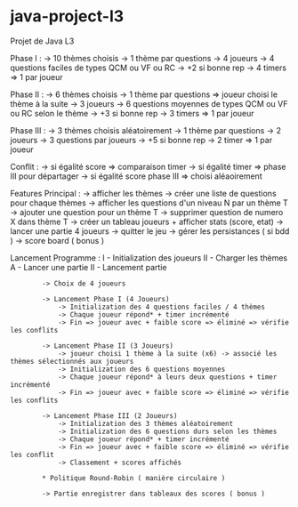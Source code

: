 # java-project-l3
Projet de Java L3 



Phase I :
	-> 10 thèmes choisis
	-> 1 thème par questions
	-> 4 joueurs
	-> 4 questions faciles de types QCM ou VF ou RC
	-> +2 si bonne rep
	-> 4 timers => 1 par joueur

Phase II :
	-> 6 thèmes choisis
	-> 1 thème par questions => joueur choisi le thème à la suite
	-> 3 joueurs
	-> 6 questions moyennes de types QCM ou VF ou RC selon le thème
	-> +3 si bonne rep
	-> 3 timers => 1 par joueur

Phase III :
	-> 3 thèmes choisis aléatoirement
	-> 1 thème par questions
	-> 2 joueurs
	-> 3 questions par joueurs 
	-> +5 si bonne rep
	-> 2 timer => 1 par joueur
	
Conflit : 
	-> si égalité score => comparaison timer
	-> si égalité timer => phase III pour départager
	-> si égalité score phase III => choisi aléaoirement


Features Principal :
	-> afficher les thèmes
	-> créer une liste de questions pour chaque thèmes
	-> afficher les questions d'un niveau N par un thème T
	-> ajouter une question pour un thème T
	-> supprimer question de numero X dans thème T
	-> créer un tableau joueurs + afficher stats (score, etat)
	-> lancer une partie 4 joueurs 
	-> quitter le jeu
	-> gérer les persistances ( si bdd ) 
	-> score board ( bonus ) 
	
Lancement Programme :
	I - Initialization des joueurs
	II - Charger les thèmes 
	A - Lancer une partie 
		II - Lancement partie 

			-> Choix de 4 joueurs 

			-> Lancement Phase I (4 Joueurs)
				-> Initialization des 4 questions faciles / 4 thèmes
				-> Chaque joueur répond* + timer incrémenté
				-> Fin => joueur avec + faible score => éliminé => vérifie les conflits

			-> Lancement Phase II (3 Joueurs)
				-> joueur choisi 1 thème à la suite (x6) -> associé les thèmes sélectionnés aux joueurs 
				-> Initialization des 6 questions moyennes
				-> Chaque joueur répond* à leurs deux questions + timer incrémenté
				-> Fin => joueur avec + faible score => éliminé => vérifie les conflits

			-> Lancement Phase III (2 Joueurs)
				-> Initialization des 3 thèmes aléatoirement
				-> Initialization des 6 questions durs selon les thèmes
				-> Chaque joueur répond* + timer incrémenté 
				-> Fin => joueur avec + faible score => éliminé => vérifie les conflit
				-> Classement + scores affichés 
			
			* Politique Round-Robin ( manière circulaire )

			-> Partie enregistrer dans tableaux des scores ( bonus ) 

		



